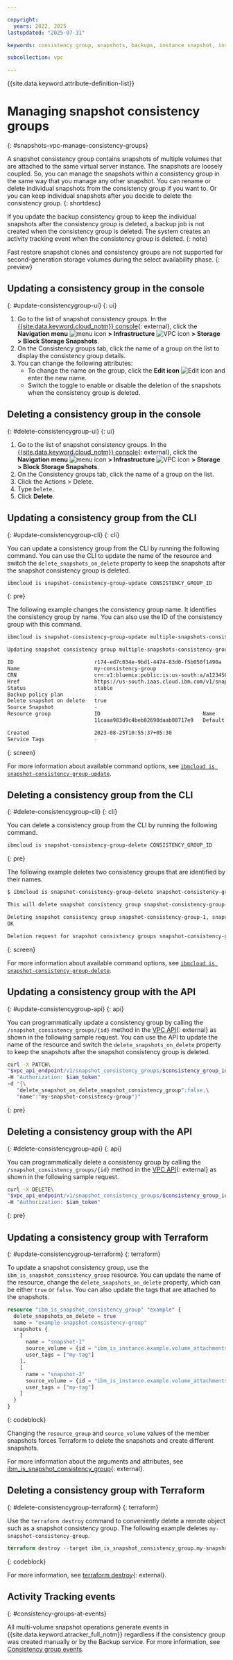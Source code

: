 ```yaml
---

copyright:
  years: 2022, 2025
lastupdated: "2025-07-31"

keywords: consistency group, snapshots, backups, instance snapshot, instance backup,

subcollection: vpc

---
```


{{site.data.keyword.attribute-definition-list}}

# Managing snapshot consistency groups
{: #snapshots-vpc-manage-consistency-groups}

A snapshot consistency group contains snapshots of multiple volumes that are attached to the same virtual server instance. The snapshots are loosely coupled. So, you can manage the snapshots within a consistency group in the same way that you manage any other snapshot. You can rename or delete individual snapshots from the consistency group if you want to. Or you can keep individual snapshots after you decide to delete the consistency group.
{: shortdesc}

If you update the backup consistency group to keep the individual snapshots after the consistency group is deleted, a backup job is not created when the consistency group is deleted. The system creates an activity tracking event when the consistency group is deleted.
{: note}

Fast restore snapshot clones and consistency groups are not supported for second-generation storage volumes during the select availability phase.
{: preview}

## Updating a consistency group in the console
{: #update-consistencygroup-ui}
{: ui}

1. Go to the list of snapshot consistency groups. In the [{{site.data.keyword.cloud_notm}} console](/login){: external}, click the **Navigation menu** ![menu icon](../icons/icon_hamburger.svg) **> Infrastructure** ![VPC icon](../icons/vpc.svg) **> Storage > Block Storage Snapshots**.
1. On the Consistency groups tab, click the name of a group on the list to display the consistency group details.
1. You can change the following attributes:
   * To change the name on the group, click the **Edit icon** ![Edit icon](../icons/edit-tagging.svg "Edit") and enter the new name.
   * Switch the toggle to enable or disable the deletion of the snapshots when the consistency group is deleted.

## Deleting a consistency group in the console
{: #delete-consistencygroup-ui}
{: ui}

1. Go to the list of snapshot consistency groups. In the [{{site.data.keyword.cloud_notm}} console](/login){: external}, click the **Navigation menu** ![menu icon](../icons/icon_hamburger.svg) **> Infrastructure** ![VPC icon](../icons/vpc.svg) **> Storage > Block Storage Snapshots**.
1. On the Consistency groups tab, click the name of a group on the list.
1. Click the Actions > Delete.
1. Type `Delete`.
1. Click **Delete**.

## Updating a consistency group from the CLI
{: #update-consistencygroup-cli}
{: cli}

You can update a consistency group from the CLI by running the following command. You can use the CLI to update the name of the resource and switch the `delete_snapshots_on_delete` property to keep the snapshots after the snapshot consistency group is deleted.

```sh
ibmcloud is snapshot-consistency-group-update CONSISTENCY_GROUP_ID
```
{: pre}

The following example changes the consistency group name. It identifies the consistency group by name. You can also use the ID of the consistency group with this command.

```sh
ibmcloud is snapshot-consistency-group-update multiple-snapshots-consistency-group-1 --name my-consistency-group

Updating snapshot consistency group multiple-snapshots-consistency-group-1 under account Test Account as user test.user@ibm.com...

ID                          r174-ed7c034e-9bd1-4474-83d0-f5b050f1490a
Name                        my-consistency-group
CRN                         crn:v1:bluemix:public:is:us-south:a/a1234567::snapshot-consistency-group:r174-ed7c034e-9bd1-4474-83d0-f5b050f1490a
Href                        https://us-south.iaas.cloud.ibm.com/v1/snapshot_consistency_groups/r174-ed7c034e-9bd1-4474-83d0-f5b050f1490a
Status                      stable
Backup policy plan          -
Delete snapshot on delete   true
Source Snapshot             -
Resource group              ID                                 Name
                            11caaa983d9c4beb82690daab08717e9   Default

Created                     2023-08-25T10:55:37+05:30
Service Tags                -
```
{: screen}

For more information about available command options, see [`ibmcloud is snapshot-consistency-group-update`](/docs/vpc?topic=vpc-vpc-reference#snapshot-consistency-group-update).

## Deleting a consistency group from the CLI
{: #delete-consistencygroup-cli}
{: cli}

You can delete a consistency group from the CLI by running the following command.

```sh
ibmcloud is snapshot-consistency-group-delete CONSISTENCY_GROUP_ID
```
{: pre}

The following example deletes two consistency groups that are identified by their names.

```sh
$ ibmcloud is snapshot-consistency-group-delete snapshot-consistency-group-1 snapshot-consistency-group-2

This will delete snapshot consistency group snapshot-consistency-group-1, snapshot-consistency-group-2 and cannot be undone. Continue [y/N] ?> y

Deleting snapshot consistency group snapshot-consistency-group-1, snapshot-consistency-group-2 under account Test account as user test.user@ibm.com...
OK

Deletion request for snapshot consistency groups snapshot-consistency-group-1, snapshot-consistency-group-2 has been accepted.
```
{: screen}

For more information about available command options, see [`ibmcloud is snapshot-consistency-group-delete`](/docs/vpc?topic=vpc-vpc-reference#snapshot-consistency-group-delete).

## Updating a consistency group with the API
{: #update-consistencygroup-api}
{: api}

You can programmatically update a consistency group by calling the `/snapshot_consistency_groups/{id}` method in the [VPC API](/apidocs/vpc/latest#update-snapshot-consistency-group){: external} as shown in the following sample request. You can use the API to update the name of the resource and switch the `delete_snapshots_on_delete` property to keep the snapshots after the snapshot consistency group is deleted.

```sh
curl -X PATCH\
"$vpc_api_endpoint/v1/snapshot_consistency_groups/$consistency_group_id?version=2023-12-05&generation=2"
-H "Authorization: $iam_token"
-d "{\
   "delete_snapshot_on_delete_snapshot_consistency_group":false,\
   "name":"my-snapshot-consistency-group"}"
```
{: pre}

## Deleting a consistency group with the API
{: #delete-consistencygroup-api}
{: api}

You can programmatically delete a consistency group by calling the `/snapshot_consistency_groups/{id}` method in the [VPC API](/apidocs/vpc/latest#delete-snapshot-consistency-group){: external} as shown in the following sample request.

```sh
curl -X DELETE\
"$vpc_api_endpoint/v1/snapshot_consistency_groups/$consistency_group_id?version=2023-12-05&generation=2"
-H "Authorization: $iam_token"
```
{: pre}

## Updating a consistency group with Terraform
{: #update-consistencygroup-terraform}
{: terraform}

To update a snapshot consistency group, use the `ibm_is_snapshot_consistency_group` resource. You can update the name of the resource, change the `delete_snapshots_on_delete` property, which can be either `true` or `false`. You can also update the tags that are attached to the snapshots.

```terraform
resource "ibm_is_snapshot_consistency_group" "example" {
  delete_snapshots_on_delete = true
  name = "example-snapshot-consistency-group"
  snapshots {
    [
      name = "snapshot-1"
      source_volume = {id = "ibm_is_instance.example.volume_attachments[0].volume_id_1"}
      user_tags = ["my-tag"]
    ].
    [
      name = "snapshot-2"
      source_volume = {id = "ibm_is_instance.example.volume_attachments[0].volume_id_2"}
      user_tags = ["my-tag"]
    ]
  }
}
```
{: codeblock}

Changing the `resource_group` and `source_volume` values of the member snapshots forces Terraform to delete the snapshots and create different snapshots.

For more information about the arguments and attributes, see [ibm_is_snapshot_consistency_group](https://registry.terraform.io/providers/IBM-Cloud/ibm/latest/docs/resources/is_snapshot_consistency_group){: external}.

## Deleting a consistency group with Terraform
{: #delete-consistencygroup-terraform}
{: terraform}

Use the `terraform destroy` command to conveniently delete a remote object such as a snapshot consistency group. The following example deletes `my-snapshot-consistency-group`.

```terraform
terraform destroy --target ibm_is_snapshot_consistency_group.my-snapshot-consistency-group
```
{: codeblock}

For more information, see [terraform destroy](https://developer.hashicorp.com/terraform/cli/commands/destroy){: external}.

## Activity Tracking events
{: #consistency-groups-at-events}

All multi-volume snapshot operations generate events in {{site.data.keyword.atracker_full_notm}} regardless if the consistency group was created manually or by the Backup service. For more information, see [Consistency group events](/docs/vpc?topic=vpc-at_events&interface=ui#events-consistency-group).
